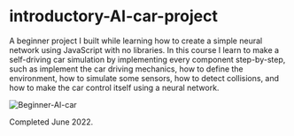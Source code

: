 # introductory-AI-car-project
A beginner project I built while learning how to create a simple neural network using JavaScript with no libraries. In this course I learn to make a self-driving car simulation by implementing every component step-by-step, such as implement the car driving mechanics, how to define the environment, how to simulate some sensors, how to detect collisions, and how to make the car control itself using a neural network.

![Beginner-AI-car](https://github.com/TungVietLe/introductory-AI-car-project/assets/99946449/0a3eb93a-6e74-409f-ba42-94cd7cac811c)

Completed June 2022.
